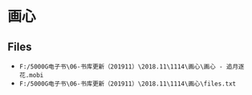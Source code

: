 # 画心

## Files

- `F:/5000G电子书\06-书库更新（201911）\2018.11\1114\画心\画心 - 追月逐花.mobi`
- `F:/5000G电子书\06-书库更新（201911）\2018.11\1114\画心\files.txt`
